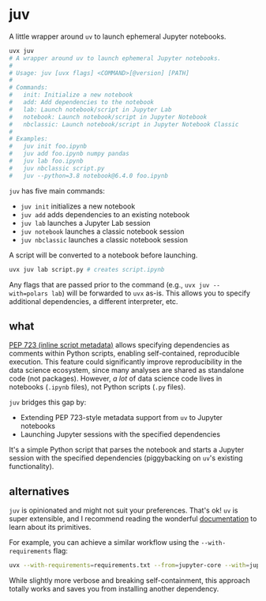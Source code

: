 # juv

A little wrapper around `uv` to launch ephemeral Jupyter notebooks.

```sh
uvx juv
# A wrapper around uv to launch ephemeral Jupyter notebooks.
#
# Usage: juv [uvx flags] <COMMAND>[@version] [PATH]
#
# Commands:
#   init: Initialize a new notebook
#   add: Add dependencies to the notebook
#   lab: Launch notebook/script in Jupyter Lab
#   notebook: Launch notebook/script in Jupyter Notebook
#   nbclassic: Launch notebook/script in Jupyter Notebook Classic
#
# Examples:
#   juv init foo.ipynb
#   juv add foo.ipynb numpy pandas
#   juv lab foo.ipynb
#   juv nbclassic script.py
#   juv --python=3.8 notebook@6.4.0 foo.ipynb
```

`juv` has five main commands:

- `juv init` initializes a new notebook
- `juv add` adds dependencies to an existing notebook
- `juv lab` launches a Jupyter Lab session
- `juv notebook` launches a classic notebook session
- `juv nbclassic` launches a classic notebook session

A script will be converted to a notebook before launching.

```sh
uvx juv lab script.py # creates script.ipynb
```

Any flags that are passed prior to the command (e.g., `uvx juv --with=polars
lab`) will be forwarded to `uvx` as-is. This allows you to specify additional
dependencies, a different interpreter, etc.

## what

[PEP 723 (inline script metadata)](https://peps.python.org/pep-0723) allows
specifying dependencies as comments within Python scripts, enabling
self-contained, reproducible execution. This feature could significantly
improve reproducibility in the data science ecosystem, since many analyses are
shared as standalone code (not packages). However, _a lot_ of data science code
lives in notebooks (`.ipynb` files), not Python scripts (`.py` files).

`juv` bridges this gap by:

- Extending PEP 723-style metadata support from `uv` to Jupyter notebooks
- Launching Jupyter sessions with the specified dependencies

It's a simple Python script that parses the notebook and starts a Jupyter
session with the specified dependencies (piggybacking on `uv`'s existing
functionality).

## alternatives

`juv` is opinionated and might not suit your preferences. That's ok! `uv` is
super extensible, and I recommend reading the wonderful
[documentation](https://docs.astral.sh/uv) to learn about its primitives.

For example, you can achieve a similar workflow using the `--with-requirements`
flag:

```sh
uvx --with-requirements=requirements.txt --from=jupyter-core --with=jupyterlab jupyter lab notebook.ipynb
```

While slightly more verbose and breaking self-containment, this approach
totally works and saves you from installing another dependency.
